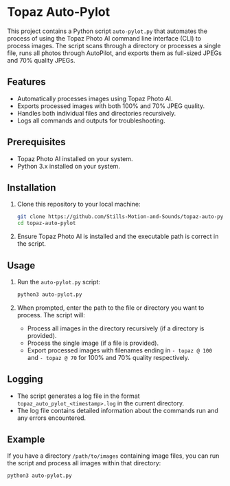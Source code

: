 # Topaz Auto-Pylot

This project contains a Python script `auto-pylot.py` that automates the process of using the Topaz Photo AI command line interface (CLI) to process images. The script scans through a directory or processes a single file, runs all photos through AutoPilot, and exports them as full-sized JPEGs and 70% quality JPEGs.

## Features

- Automatically processes images using Topaz Photo AI.
- Exports processed images with both 100% and 70% JPEG quality.
- Handles both individual files and directories recursively.
- Logs all commands and outputs for troubleshooting.

## Prerequisites

- Topaz Photo AI installed on your system.
- Python 3.x installed on your system.

## Installation

1. Clone this repository to your local machine:
    ```bash
    git clone https://github.com/Stills-Motion-and-Sounds/topaz-auto-pylot.git
    cd topaz-auto-pylot
    ```

2. Ensure Topaz Photo AI is installed and the executable path is correct in the script.

## Usage

1. Run the `auto-pylot.py` script:
    ```bash
    python3 auto-pylot.py
    ```

2. When prompted, enter the path to the file or directory you want to process. The script will:
    - Process all images in the directory recursively (if a directory is provided).
    - Process the single image (if a file is provided).
    - Export processed images with filenames ending in `- topaz @ 100` and `- topaz @ 70` for 100% and 70% quality respectively.

## Logging

- The script generates a log file in the format `topaz_auto_pylot_<timestamp>.log` in the current directory.
- The log file contains detailed information about the commands run and any errors encountered.

## Example

If you have a directory `/path/to/images` containing image files, you can run the script and process all images within that directory:

```bash
python3 auto-pylot.py
